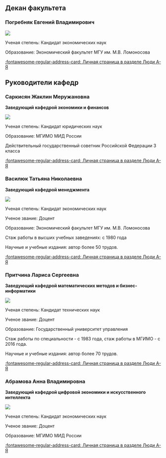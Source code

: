## Декан факультета


### Погребняк Евгений Владимирович

<img src="../img/thumbs/pogrebnyak.jpg" class="person-thumb"/>

Ученая степень: Кандидат экономических наук 

Образование: Экономический факультет МГУ им. М.В. Ломоносова

[:fontawesome-regular-address-card: Личная страница в разделе Люди А-Я](https://mgimo.ru/people/pogrebnyak/)

<div class="clear"></div>

<!--
## Заместитель декана

### Алешин Алексей Александрович

<img src="../img/thumbs/alyeshin.jpg" class="person-thumb"/>

Образование: Московский авиационный институт. Инженер-экономист. 

Стаж преподавания  дисциплин в рамках профессиональных квалификаций ACCA и CIMA более 15 лет.

[:fontawesome-regular-address-card: Личная страница в разделе Люди А-Я](https://mgimo.ru/people/alyeshin/)

<div class="clear"></div>
-->

## Руководители кафедр

### Саркисян Жаклин Меружановна

**Заведующий кафедрой экономики и финансов**

<img src="../img/thumbs/sarkisyan_jm.jpg" class="person-thumb"/>

Ученая степень: Кандидат юридических наук 

Образование: МГИМО МИД России

Действительный государственный советник Российской Федерации 3 класса

<!-- Кабинет: 406 -->

[:fontawesome-regular-address-card: Личная страница в разделе Люди А-Я](https://mgimo.ru/people/sarkisyan-zhaklin/)


### Василюк Татьяна Николаевна

**Заведующий кафедрой менеджмента**

<img src="../img/thumbs/vasiluk_tn.jpg" class="person-thumb"/>

Ученая степень: Кандидат экономических наук 

Ученое звание: Доцент

Образование: Экономический факультет МГУ им. М.В. Ломоносова

Стаж работы в высших учебных заведениях: с 1980 года

Научные и учебные издания: автор более 50 трудов.

[:fontawesome-regular-address-card: Личная страница в разделе Люди А-Я](https://mgimo.ru/people/vasilyuk/)

<!--  Кабинет: 424 -->


### Притчина Лариса Сергеевна

**Заведующий кафедрой математических методов и бизнес-информатики**

<img src="../img/thumbs/prichtina_ls.jpg" class="person-thumb"/>

Ученая степень: Кандидат технических наук

Ученое звание: Доцент

Образование: Государственный университет управления

Стаж работы по специальности - с 1983 года, стаж работы в МГИМО - с 2016 года.

Научные и учебные издания: автор более 70 трудов.

<!-- Кабинет: 535 -->

[:fontawesome-regular-address-card: Личная страница в разделе Люди А-Я](https://mgimo.ru/people/pritchina/)


### Абрамова Анна Владимировна

**Заведующий кафедрой цифровой экономики и искусственного интеллекта**

<img src="../img/thumbs/abramova_av.jpg" class="person-thumb"/>

Ученая степень: Кандидат экономических наук

Ученое звание: Доцент

Образование: МГИМО МИД России

<!-- Кабинет: 408 -->

[:fontawesome-regular-address-card: Личная страница в разделе Люди А-Я](https://mgimo.ru/people/abramova-anna/)

<BR>
<BR>

